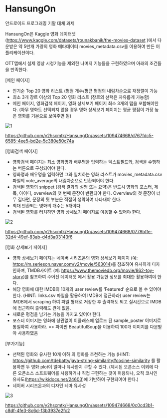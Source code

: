 # HansungOn
안드로이드 프로그래밍 기말 대체 과제

HansungOn은 Kaggle 영화 데이터셋(https://www.kaggle.com/datasets/rounakbanik/the-movies-dataset )에서 다운받은
약 5만개 가량의 영화 메타데이터 movies_metadata.csv를 이용하여 만든 어플리케이션이다.

OTT앱에서 실제 영상 시청기능을 제외한 나머지 기능들을 구현하였으며 아래의 조건들을 만족한다.

[메인 페이지]
- 인기순 Top 20 영화 리스트 (평점 개수/평균 평점의 내림차순으로 재정렬이 가능
- 최소 3개 장르 이상의 Top 20 영화 리스트 (장르의 선택은 자유롭게 가능함) 
- 메인 페이지, 영화검색 페이지, 영화 상세보기 페이지 최소 3개의 탭을 포함해야한다. 
(아무 영화도 선택되지 않을 경우 영화 상세보기 페이지는 평균 평점이 가장 높은 영화를 기본으로 보여주면 됨)

![1](https://github.com/y2hscmtk/HansungOn/assets/109474668/d8972226-f02a-4804-8bc4-ea8959bc6787)

https://github.com/y2hscmtk/HansungOn/assets/109474668/d767fdc5-6585-4ee5-bd2e-5c380e50c74a

[영화검색 페이지] 
- 영화검색 페이지는 최소 영화명과 배우명을 입력하는 텍스트필드와, 검색을 수행하는 버튼으로 구성되어야 한다. 
- 영화명과 배우명을 입력하면 그와 일치하는 영화 리스트가 movies_metadata.csv 파일의 vote_average의 내림차순으로 반환되어야 한다. 
- 검색된 영화의 snippet (검색 결과의 설명 또는 요약)은 반드시 영화의 포스터, 제목, 아이디, overview의 첫 번째 문장이 반환되야 한다. 
Overview의 첫 문장이 너무 길다면, 문장의 뒷 부분은 적절히 생략하여 나타내야 한다. 
- 최대 반환되는 영화의 개수는 5개이다. 
- 검색된 영화를 터치하면 영화 상세보기 페이지로 이동할 수 있어야 한다.

![2](https://github.com/y2hscmtk/HansungOn/assets/109474668/c454a1c2-4a86-4934-9270-2ef376a1c515)

https://github.com/y2hscmtk/HansungOn/assets/109474668/0778bffe-32d4-49ef-83ab-d4d3a03143f6

[영화 상세보기 페이지] 
- 영화 상세보기 페이지는 네이버 시리즈온의 영화 상세보기 페이지
(예: https://m.serieson.naver.com/v2/movie/563014)를 참조하여 유사하게 디자인하며, 
TMDB사이트 (예: https://www.themoviedb.org/movie/862-toy-story)를 참조하여 주어진 데이터셋 에서 활용 가능한 정보를 최대한 활용하여야 한다. 
- 해당 영화에 대한 IMDB의 10개의 user review를 ‘Featured’ 순으로 볼 수 있어야 한다. 
(HINT: links.csv 파일을 활용하여 IMDB에 접근하라) user review는 IMDB에서 scraping 하여 파일 형태로 저장한 후 출력해도 되고 실시간으로 IMDB에 접근하여 출력해도 관계 없음. 
- 새로운 평점을 남기는 기능을 가지고 있어야 한다. 
- 포스터 이미지는 영화에 상관없이 이클래스에 업로드 된 sample_poster 이미지로 통일하여 사용하라. => 파이썬 BeautifulSoup을 이용하여 100개 이미지를 다운받아 사용하였음

[부가기능] 
- 선택된 영화와 유사한 10개 이하 의 영화를 추천하는 기능
(HINT: https://github.com/tdebatty/java-string-similarity#cosine-similarity
를 활용하면 두 영화 plot이 얼마나 유사한지 구할 수 있다. 
(제시된 오픈소스 이외에 다른 오픈소스 소프트웨어를 사용하거나 직접 구현하는 것이 허용되나, 오직 코사인 유사도(https://wikidocs.net/24603)에 기반하여 구현되어야 한다.)
- 네이버 시리즈온과의 디자인 테마 유사성

![3](https://github.com/y2hscmtk/HansungOn/assets/109474668/c3757730-c90b-4315-80af-2ef20c4556ab)

https://github.com/y2hscmtk/HansungOn/assets/109474668/0c0cd3b1-c8df-4fe3-8c6d-f3b3937e2fc2







